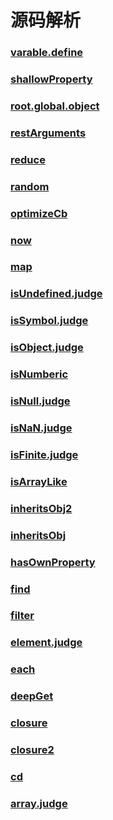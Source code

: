 # 源码解析

### [varable.define](./underscore/varable.define.md)
### [shallowProperty](./underscore/shallowProperty.md)
### [root.global.object](./underscore/root.global.object.md)
### [restArguments](./underscore/restArguments.md)
### [reduce](./underscore/reduce.md)
### [random](./underscore/random.md)
### [optimizeCb](./underscore/optimizeCb.md)
### [now](./underscore/now.md)
### [map](./underscore/map.md)
### [isUndefined.judge](./underscore/isUndefined.judge.md)
### [isSymbol.judge](./underscore/isSymbol.judge.md)
### [isObject.judge](./underscore/isObject.judge.md)
### [isNumberic](./underscore/isNumberic.md)
### [isNull.judge](./underscore/isNull.judge.md)
### [isNaN.judge](./underscore/isNaN.judge.md)
### [isFinite.judge](./underscore/isFinite.judge.md)
### [isArrayLike](./underscore/isArrayLike.md)
### [inheritsObj2](./underscore/inheritsObj2.md)
### [inheritsObj](./underscore/inheritsObj.md)
### [hasOwnProperty](./underscore/hasOwnProperty.md)
### [find](./underscore/find.md)
### [filter](./underscore/filter.md)
### [element.judge](./underscore/element.judge.md)
### [each](./underscore/each.md)
### [deepGet](./underscore/deepGet.md)
### [closure](./underscore/closure.md)
### [closure2](./underscore/closure2.md)
### [cd](./underscore/cd.md)
### [array.judge](./underscore/array.judge.md)
